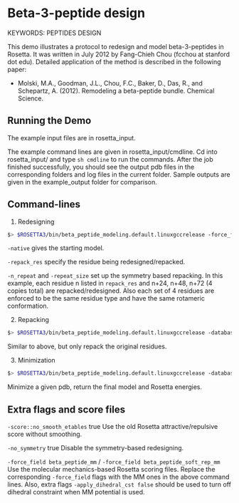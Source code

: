 Beta-3-peptide design
=====================

KEYWORDS: PEPTIDES DESIGN

This demo illustrates a protocol to redesign and model beta-3-peptides in Rosetta.
It was written in July 2012 by Fang-Chieh Chou (fcchou at stanford dot edu).
Detailed application of the method is described in the following paper:

* Molski, M.A., Goodman, J.L., Chou, F.C., Baker, D., Das, R., and Schepartz, A. (2012). Remodeling a beta-peptide bundle. Chemical Science.

Running the Demo
----------------

The example input files are in rosetta_input.

The example command lines are given in rosetta_input/cmdline.
Cd into rosetta_input/ and type `sh cmdline` to run the commands.
After the job finished successfully, you should see the output pdb files in the corresponding folders and log files in the current folder.
Sample outputs are given in the example_output folder for comparison.

Command-lines
-------------

1. Redesigning

```bash
$> $ROSETTA3/bin/beta_peptide_modeling.default.linuxgccrelease -force_field beta_peptide -native redesign/acdy_LLLL_LLLL.pdb -algorithm redesign -ex1 -ex2 -packing::pack_missing_sidechains false -packing::extrachi_cutoff 0 -repack_res 2 5 8 11 14 17 20 23 -n_repeat 4 -repeat_size 24
```

   `-native` gives the starting model.

   `-repack_res` specify the residue being redesigned/repacked.

   `-n_repeat` and `-repeat_size` set up the symmetry based repacking. In this example, each residue n listed in `repack_res` and n+24, n+48, n+72 (4 copies total) are repacked/redesigned. Also each set of 4 residues are enforced to be the same residue type and have the same rotameric conformation.

2. Repacking

```bash
$> $ROSETTA3/bin/beta_peptide_modeling.default.linuxgccrelease -database ../../../../rosetta_database -force_field beta_peptide_soft_rep_design -native repack_and_minimize/acdy_LFFL_LFFL.pdb -algorithm repack -ex1 -ex2 -packing::pack_missing_sidechains false -packing::extrachi_cutoff 0 -repack_res 2 5 8 11 14 17 20 23 -n_repeat 4 -repeat_size 24
```
   Similar to above, but only repack the original residues.

3. Minimization

```bash
$> $ROSETTA3/bin/beta_peptide_modeling.default.linuxgccrelease -database  ../../../../rosetta_database -force_field beta_peptide -native repack_and_minimize/acdy_LFFL_LFFL_repack.pdb -algorithm minimize -ex1 -ex2 -packing::pack_missing_sidechains false -packing::extrachi_cutoff 0 
```

   Minimize a given pdb, return the final model and Rosetta energies.

Extra flags and score files
---------------------------

`-score::no_smooth_etables` true Use the old Rosetta attractive/repulsive score without smoothing.

`-no_symmetry` true Disable the symmetry-based redesigning.

`-force_field beta_peptide_mm` / `-force_field beta_peptide_soft_rep_mm` Use the molecular mechanics-based Rosetta scoring files. Replace the corresponding `-force_field` flags with the MM ones in the above command lines. Also, extra flags `-apply_dihedral_cst false` should be used to turn off dihedral constraint when MM potential is used.


